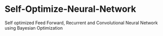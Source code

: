 # Self-Optimize-Neural-Network
Self optimized Feed Forward, Recurrent and Convolutional Neural Network using Bayesian Optimization
